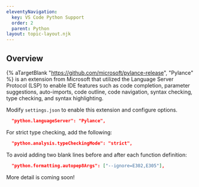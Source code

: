 ```yaml
---
eleventyNavigation:
  key: VS Code Python Support
  order: 2
  parent: Python
layout: topic-layout.njk
---
```


## Overview

{% aTargetBlank "https://github.com/microsoft/pylance-release", "Pylance" %}
is an extension from Microsoft that utilized the Language Server Protocol (LSP)
to enable IDE features such as code completion, parameter suggestions,
auto-imports, code outline, code navigation, syntax checking, type checking,
and syntax highlighting.

Modify `settings.json` to enable this extension and configure options.

```json
  "python.languageServer": "Pylance",
```

For strict type checking, add the following:

```json
  "python.analysis.typeCheckingMode": "strict",
```

To avoid adding two blank lines before and after each function definition:

```json
  "python.formatting.autopep8Args": ["--ignore=E302,E305"],
```

More detail is coming soon!
